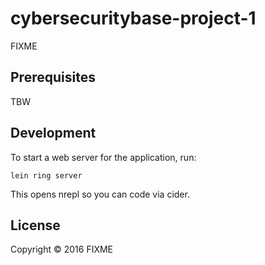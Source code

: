 # cybersecuritybase-project-1

FIXME

## Prerequisites

TBW

## Development

To start a web server for the application, run:

    lein ring server

This opens nrepl so you can code via cider.

## License

Copyright © 2016 FIXME
